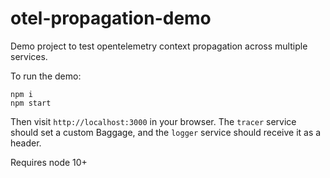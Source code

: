 # otel-propagation-demo

Demo project to test opentelemetry context propagation across multiple services.

To run the demo:
```
npm i
npm start
```

Then visit `http://localhost:3000` in your browser. The `tracer` service should set a custom Baggage, and the `logger` service should receive it as a header.

Requires node 10+
